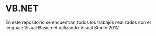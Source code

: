 VB.NET
======

En este repositorio se encuentran todos los trabajos realizados con el lenguaje Visual Basic.net utilizando Visual Studio 2012
